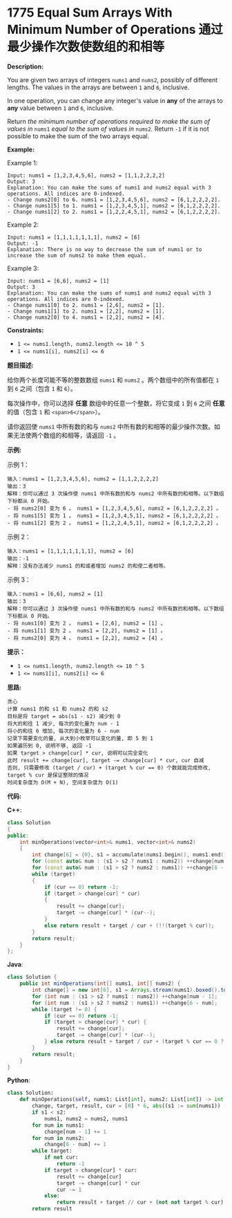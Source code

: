 # 1775 Equal Sum Arrays With Minimum Number of Operations 通过最少操作次数使数组的和相等

__Description:__

You are given two arrays of integers `nums1` and `nums2`, possibly of different lengths. The values in the arrays are between `1` and `6`, inclusive.

In one operation, you can change any integer's value in __any__ of the arrays to __any__ value between `1` and `6`, inclusive.

Return _the minimum number of operations required to make the sum of values in_ `nums1` _equal to the sum of values in_ `nums2`_._ Return `-1`​​​​​ if it is not possible to make the sum of the two arrays equal.

__Example:__

Example 1:

```text
Input: nums1 = [1,2,3,4,5,6], nums2 = [1,1,2,2,2,2]
Output: 3
Explanation: You can make the sums of nums1 and nums2 equal with 3 operations. All indices are 0-indexed.
- Change nums2[0] to 6. nums1 = [1,2,3,4,5,6], nums2 = [6,1,2,2,2,2].
- Change nums1[5] to 1. nums1 = [1,2,3,4,5,1], nums2 = [6,1,2,2,2,2].
- Change nums1[2] to 2. nums1 = [1,2,2,4,5,1], nums2 = [6,1,2,2,2,2].
```

Example 2:

```text
Input: nums1 = [1,1,1,1,1,1,1], nums2 = [6]
Output: -1
Explanation: There is no way to decrease the sum of nums1 or to increase the sum of nums2 to make them equal.
```

Example 3:

```text
Input: nums1 = [6,6], nums2 = [1]
Output: 3
Explanation: You can make the sums of nums1 and nums2 equal with 3 operations. All indices are 0-indexed. 
- Change nums1[0] to 2. nums1 = [2,6], nums2 = [1].
- Change nums1[1] to 2. nums1 = [2,2], nums2 = [1].
- Change nums2[0] to 4. nums1 = [2,2], nums2 = [4].
```

__Constraints:__

- `1 <= nums1.length, nums2.length <= 10 ^ 5`
- `1 <= nums1[i], nums2[i] <= 6`

__题目描述:__

给你两个长度可能不等的整数数组 `nums1` 和 `nums2` 。两个数组中的所有值都在 `1` 到 `6` 之间（包含 `1` 和 `6`）。

每次操作中，你可以选择 __任意__ 数组中的任意一个整数，将它变成 `1` 到 `6` 之间 __任意__ 的值（包含 `1` 和 `<span>6</span>`）。

请你返回使 `nums1` 中所有数的和与 `nums2` 中所有数的和相等的最少操作次数。如果无法使两个数组的和相等，请返回 `-1` 。

__示例:__

示例 1：

```text
输入：nums1 = [1,2,3,4,5,6], nums2 = [1,1,2,2,2,2]
输出：3
解释：你可以通过 3 次操作使 nums1 中所有数的和与 nums2 中所有数的和相等。以下数组下标都从 0 开始。
- 将 nums2[0] 变为 6 。 nums1 = [1,2,3,4,5,6], nums2 = [6,1,2,2,2,2] 。
- 将 nums1[5] 变为 1 。 nums1 = [1,2,3,4,5,1], nums2 = [6,1,2,2,2,2] 。
- 将 nums1[2] 变为 2 。 nums1 = [1,2,2,4,5,1], nums2 = [6,1,2,2,2,2] 。
```

示例 2：

```text
输入：nums1 = [1,1,1,1,1,1,1], nums2 = [6]
输出：-1
解释：没有办法减少 nums1 的和或者增加 nums2 的和使二者相等。
```

示例 3：

```text
输入：nums1 = [6,6], nums2 = [1]
输出：3
解释：你可以通过 3 次操作使 nums1 中所有数的和与 nums2 中所有数的和相等。以下数组下标都从 0 开始。
- 将 nums1[0] 变为 2 。 nums1 = [2,6], nums2 = [1] 。
- 将 nums1[1] 变为 2 。 nums1 = [2,2], nums2 = [1] 。
- 将 nums2[0] 变为 4 。 nums1 = [2,2], nums2 = [4] 。
```

__提示：__

- `1 <= nums1.length, nums2.length <= 10 ^ 5`
- `1 <= nums1[i], nums2[i] <= 6`

__思路:__

```text
贪心
计算 nums1 的和 s1 和 nums2 的和 s2
目标是将 target = abs(s1 - s2) 减少到 0
将大的和往 1 减少, 每次的变化量为 num - 1
将小的和往 6 增加, 每次的变化量为 6 - num
记录下需要变化的量, 从大到小枚举可以变化的量, 即 5 到 1
如果遍历到 0, 说明不够, 返回 -1
如果 target > change[cur] * cur, 说明可以完全变化
此时 result += change[cur], target -= change[cur] * cur, cur 自减
否则, 只需要修改 (target / cur) + (target % cur == 0) 个数就能完成修改, target % cur 是保证整除的情况
时间复杂度为 O(M + N), 空间复杂度为 O(1)
```

__代码:__

__C++__:

```C++
class Solution 
{
public:
    int minOperations(vector<int>& nums1, vector<int>& nums2) 
    {
        int change[6] = {0}, s1 = accumulate(nums1.begin(), nums1.end(), 0), s2 = accumulate(nums2.begin(), nums2.end(), 0), result = 0, target = abs(s1 - s2), cur = 5;
        for (const auto& num : (s1 > s2 ? nums1 : nums2)) ++change[num - 1];
        for (const auto& num : (s1 > s2 ? nums2 : nums1)) ++change[6 - num];
        while (target) 
        {
            if (cur == 0) return -1;
            if (target > change[cur] * cur) 
            {
                result += change[cur];
                target -= change[cur] * (cur--);
            }
            else return result + target / cur + (!!(target % cur));
        }
        return result;
    }
};
```

__Java__:

```Java
class Solution {
    public int minOperations(int[] nums1, int[] nums2) {
        int change[] = new int[6], s1 = Arrays.stream(nums1).boxed().toList().stream().reduce(0, Integer::sum), s2 = Arrays.stream(nums2).boxed().toList().stream().reduce(0, Integer::sum), result = 0, target = Math.abs(s1 - s2), cur = 5;
        for (int num : (s1 > s2 ? nums1 : nums2)) ++change[num - 1];
        for (int num : (s1 > s2 ? nums2 : nums1)) ++change[6 - num];
        while (target != 0) {
            if (cur == 0) return -1;
            if (target > change[cur] * cur) {
                result += change[cur];
                target -= change[cur] * (cur--);
            } else return result + target / cur + (target % cur == 0 ? 0 : 1);
        }
        return result;
    }
}
```

__Python__:

```Python
class Solution:
    def minOperations(self, nums1: List[int], nums2: List[int]) -> int:
        change, target, result, cur = [0] * 6, abs((s1 := sum(nums1)) - (s2 := sum(nums2))), 0, 5
        if s1 < s2:
            nums1, nums2 = nums2, nums1
        for num in nums1:
            change[num - 1] += 1
        for num in nums2:
            change[6 - num] += 1
        while target:
            if not cur:
                return -1
            if target > change[cur] * cur:
                result += change[cur]
                target -= change[cur] * cur
                cur -= 1
            else:
                return result + target // cur + (not not target % cur)
        return result
```
